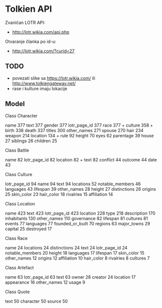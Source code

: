 # Tolkien API

Zvaničan LOTR API:
- http://lotr.wikia.com/api.php

Otvaranje članka po id-u:
- http://lotr.wikia.com/?curid=27

## TODO

- povezati slike sa https://lotr.wikia.com/ ili http://www.tolkiengateway.net/
- rase i kulture imaju lokacije

## Model

Class Character

  name 377
  text 377
  gender 377
  lotr_page_id 377
  race 377 +
  culture 358 +
  birth 338
  death 337
  titles 300
  other_names 271
  spouse 270
  hair 234
  weapon 214
  location 134 +
  rule 92
  height 70
  eyes 62
  parentage 39
  house 27
  siblings 26
  children 25

Class Battle

  name 82
  lotr_page_id 82
  location 82 +
  text 82
  conflict 44
  outcome 44
  date 43

Class Culture

  lotr_page_id 94
  name 94
  text 94
  locations 52
  notable_members 46
  languages 43
  lifespan 39
  other_names 28
  height 27
  distinctions 26
  origins 25
  skin_color 23
  hair_color 18
  rivalries 15
  affiliation 14

Class Location

  name 423
  text 423
  lotr_page_id 423
  location 228
  type 218
  description 170
  inhabitants 130
  other_names 110
  governance 82
  lifespan 81
  cultures 81
  events 77
  languages 77
  founded_or_built 70
  regions 63
  major_towns 29
  capital 25
  destroyed 17

Class Race

  name 24
  locations 24
  distinctions 24
  text 24
  lotr_page_id 24
  notable_members 20
  height 18
  languages 17
  lifespan 17
  skin_color 15
  other_names 12
  origins 12
  affiliation 10
  hair_color 8
  rivalries 8
  cultures 7

Class Artefact

  name 63
  lotr_page_id 63
  text 63
  owner 28
  creator 24
  location 17
  appearance 16
  other_names 12
  usage 9

Class Quote

  text 50
  character 50
  source 50
